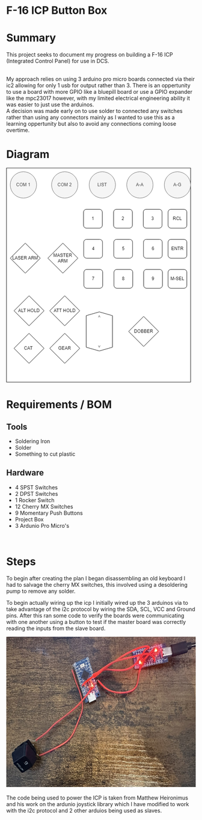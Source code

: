 # F-16 ICP Button Box

# Summary

This project seeks to document my progress on building a F-16 ICP (Integrated Control Panel) for use in DCS. 

<br>
My approach relies on using 3 arduino pro micro boards connected via their ic2 allowing for only 1 usb for output rather than 3. There is an oppertunity to use a board with more GPIO like a bluepill board or use a GPIO expander like the mpc23017 however, with my limited electrical engineering ability it was easier to just use the arduinos.


<br> 
A decision was made early on to use solder to connected any switches rather than using any connectors mainly as I wanted to use this as a learning oppertunity but also to avoid any connections coming loose overtime.

<br>

# Diagram
![drawIO Diagram](Images/drawIO.png)



# Requirements / BOM
## Tools 
- Soldering Iron
- Solder
- Something to cut plastic


## Hardware
- 4 SPST Switches
- 2 DPST Switches
- 1 Rocker Switch
- 12 Cherry MX Switches
- 9 Momentary Push Buttons
- Project Box
- 3 Ardunio Pro Micro's



<br>

# Steps

To begin after creating the plan I began disassembling an old keyboard I had to salvage the cherry MX switches, this involved using a desoldering pump to remove any solder.
<br>

To begin actually wiring up the icp I initially wired up the 3 arduinos via to take advantage of the i2c protocol by wiring the SDA, SCL, VCC and Ground pins. 
After this ran some code to verify the boards were communicating with one another using a button to test if the master board was correctly reading the inputs from the slave board.

<center>
<img src="Images/i2cWiring.jpeg" width='800' height='400' align='centre'>
</center>



<br>
The code being used to power the ICP is taken from Matthew Heironimus and his work on the ardunio joystick library which I have modified to work with the i2c protocol and 2 other arduios being used as slaves.







